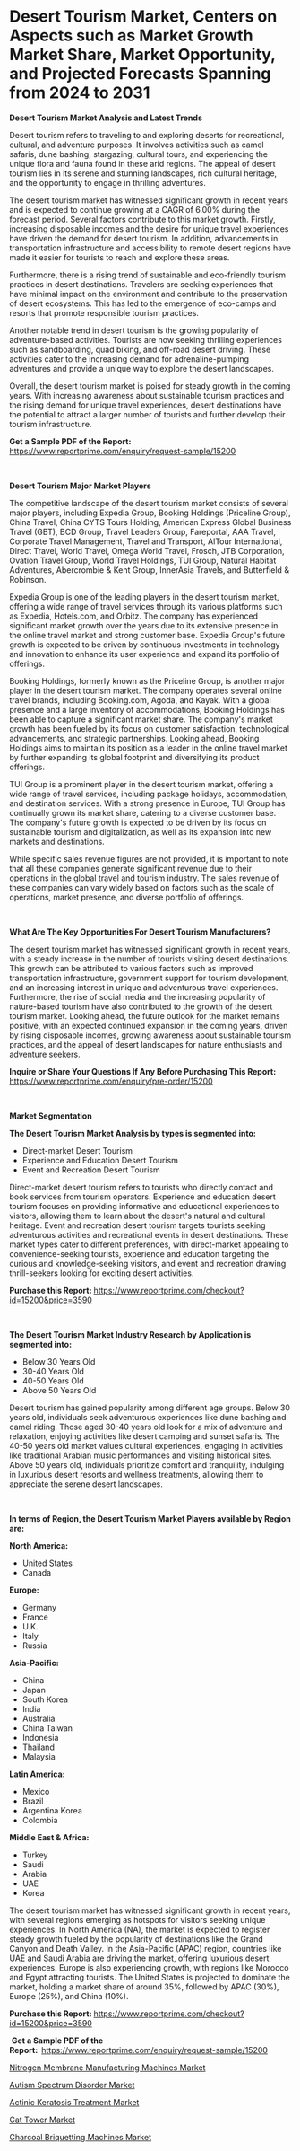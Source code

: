 <p><h1>Desert Tourism Market, Centers on Aspects such as Market Growth Market Share, Market Opportunity, and Projected Forecasts Spanning from 2024 to 2031</h1></p><p><strong>Desert Tourism Market Analysis and Latest Trends</strong></p>
<p><p>Desert tourism refers to traveling to and exploring deserts for recreational, cultural, and adventure purposes. It involves activities such as camel safaris, dune bashing, stargazing, cultural tours, and experiencing the unique flora and fauna found in these arid regions. The appeal of desert tourism lies in its serene and stunning landscapes, rich cultural heritage, and the opportunity to engage in thrilling adventures.</p><p>The desert tourism market has witnessed significant growth in recent years and is expected to continue growing at a CAGR of 6.00% during the forecast period. Several factors contribute to this market growth. Firstly, increasing disposable incomes and the desire for unique travel experiences have driven the demand for desert tourism. In addition, advancements in transportation infrastructure and accessibility to remote desert regions have made it easier for tourists to reach and explore these areas.</p><p>Furthermore, there is a rising trend of sustainable and eco-friendly tourism practices in desert destinations. Travelers are seeking experiences that have minimal impact on the environment and contribute to the preservation of desert ecosystems. This has led to the emergence of eco-camps and resorts that promote responsible tourism practices.</p><p>Another notable trend in desert tourism is the growing popularity of adventure-based activities. Tourists are now seeking thrilling experiences such as sandboarding, quad biking, and off-road desert driving. These activities cater to the increasing demand for adrenaline-pumping adventures and provide a unique way to explore the desert landscapes.</p><p>Overall, the desert tourism market is poised for steady growth in the coming years. With increasing awareness about sustainable tourism practices and the rising demand for unique travel experiences, desert destinations have the potential to attract a larger number of tourists and further develop their tourism infrastructure.</p></p>
<p><strong>Get a Sample PDF of the Report:&nbsp;</strong> <a href="https://www.reportprime.com/enquiry/request-sample/15200">https://www.reportprime.com/enquiry/request-sample/15200</a></p>
<p>&nbsp;</p>
<p><strong>Desert Tourism Major Market Players</strong></p>
<p><p>The competitive landscape of the desert tourism market consists of several major players, including Expedia Group, Booking Holdings (Priceline Group), China Travel, China CYTS Tours Holding, American Express Global Business Travel (GBT), BCD Group, Travel Leaders Group, Fareportal, AAA Travel, Corporate Travel Management, Travel and Transport, AlTour International, Direct Travel, World Travel, Omega World Travel, Frosch, JTB Corporation, Ovation Travel Group, World Travel Holdings, TUI Group, Natural Habitat Adventures, Abercrombie & Kent Group, InnerAsia Travels, and Butterfield & Robinson.</p><p>Expedia Group is one of the leading players in the desert tourism market, offering a wide range of travel services through its various platforms such as Expedia, Hotels.com, and Orbitz. The company has experienced significant market growth over the years due to its extensive presence in the online travel market and strong customer base. Expedia Group's future growth is expected to be driven by continuous investments in technology and innovation to enhance its user experience and expand its portfolio of offerings.</p><p>Booking Holdings, formerly known as the Priceline Group, is another major player in the desert tourism market. The company operates several online travel brands, including Booking.com, Agoda, and Kayak. With a global presence and a large inventory of accommodations, Booking Holdings has been able to capture a significant market share. The company's market growth has been fueled by its focus on customer satisfaction, technological advancements, and strategic partnerships. Looking ahead, Booking Holdings aims to maintain its position as a leader in the online travel market by further expanding its global footprint and diversifying its product offerings.</p><p>TUI Group is a prominent player in the desert tourism market, offering a wide range of travel services, including package holidays, accommodation, and destination services. With a strong presence in Europe, TUI Group has continually grown its market share, catering to a diverse customer base. The company's future growth is expected to be driven by its focus on sustainable tourism and digitalization, as well as its expansion into new markets and destinations.</p><p>While specific sales revenue figures are not provided, it is important to note that all these companies generate significant revenue due to their operations in the global travel and tourism industry. The sales revenue of these companies can vary widely based on factors such as the scale of operations, market presence, and diverse portfolio of offerings.</p></p>
<p>&nbsp;</p>
<p><strong>What Are The Key Opportunities For Desert Tourism Manufacturers?</strong></p>
<p><p>The desert tourism market has witnessed significant growth in recent years, with a steady increase in the number of tourists visiting desert destinations. This growth can be attributed to various factors such as improved transportation infrastructure, government support for tourism development, and an increasing interest in unique and adventurous travel experiences. Furthermore, the rise of social media and the increasing popularity of nature-based tourism have also contributed to the growth of the desert tourism market. Looking ahead, the future outlook for the market remains positive, with an expected continued expansion in the coming years, driven by rising disposable incomes, growing awareness about sustainable tourism practices, and the appeal of desert landscapes for nature enthusiasts and adventure seekers.</p></p>
<p><strong>Inquire or Share Your Questions If Any Before Purchasing This Report:</strong> <a href="https://www.reportprime.com/enquiry/pre-order/15200">https://www.reportprime.com/enquiry/pre-order/15200</a></p>
<p>&nbsp;</p>
<p><strong>Market Segmentation</strong></p>
<p><strong>The Desert Tourism Market Analysis by types is segmented into:</strong></p>
<p><ul><li>Direct-market Desert Tourism</li><li>Experience and Education Desert Tourism</li><li>Event and Recreation Desert Tourism</li></ul></p>
<p><p>Direct-market desert tourism refers to tourists who directly contact and book services from tourism operators. Experience and education desert tourism focuses on providing informative and educational experiences to visitors, allowing them to learn about the desert's natural and cultural heritage. Event and recreation desert tourism targets tourists seeking adventurous activities and recreational events in desert destinations. These market types cater to different preferences, with direct-market appealing to convenience-seeking tourists, experience and education targeting the curious and knowledge-seeking visitors, and event and recreation drawing thrill-seekers looking for exciting desert activities.</p></p>
<p><strong>Purchase this Report:&nbsp;</strong><a href="https://www.reportprime.com/checkout?id=15200&price=3590">https://www.reportprime.com/checkout?id=15200&price=3590</a></p>
<p>&nbsp;</p>
<p><strong>The Desert Tourism Market Industry Research by Application is segmented into:</strong></p>
<p><ul><li>Below 30 Years Old</li><li>30-40 Years Old</li><li>40-50 Years Old</li><li>Above 50 Years Old</li></ul></p>
<p><p>Desert tourism has gained popularity among different age groups. Below 30 years old, individuals seek adventurous experiences like dune bashing and camel riding. Those aged 30-40 years old look for a mix of adventure and relaxation, enjoying activities like desert camping and sunset safaris. The 40-50 years old market values cultural experiences, engaging in activities like traditional Arabian music performances and visiting historical sites. Above 50 years old, individuals prioritize comfort and tranquility, indulging in luxurious desert resorts and wellness treatments, allowing them to appreciate the serene desert landscapes.</p></p>
<p>&nbsp;</p>
<p><strong>In terms of Region, the Desert Tourism Market Players available by Region are:</strong></p>
<p>
    <p> <strong> North America: </strong>
        <ul>
            <li>United States</li>
            <li>Canada</li>
        </ul>
        </p> 
    <p> <strong> Europe: </strong>
        <ul>
            <li>Germany</li>
            <li>France</li>
            <li>U.K.</li>
            <li>Italy</li>
            <li>Russia</li>
        </ul>
        </p> 
    <p> <strong> Asia-Pacific: </strong>
        <ul>
            <li>China</li>
            <li>Japan</li>
            <li>South Korea</li>
            <li>India</li>
            <li>Australia</li>
            <li>China Taiwan</li>
            <li>Indonesia</li>
            <li>Thailand</li>
            <li>Malaysia</li>
        </ul>
        </p> 
    <p> <strong> Latin America: </strong>
        <ul>
            <li>Mexico</li>
            <li>Brazil</li>
            <li>Argentina Korea</li>
            <li>Colombia</li>
        </ul>
        </p> 
    <p> <strong> Middle East & Africa: </strong>
        <ul>
            <li>Turkey</li>
            <li>Saudi</li>
            <li>Arabia</li>
            <li>UAE</li>
            <li>Korea</li>
        </ul>
    </p>
    </p>
<p><p>The desert tourism market has witnessed significant growth in recent years, with several regions emerging as hotspots for visitors seeking unique experiences. In North America (NA), the market is expected to register steady growth fueled by the popularity of destinations like the Grand Canyon and Death Valley. In the Asia-Pacific (APAC) region, countries like UAE and Saudi Arabia are driving the market, offering luxurious desert experiences. Europe is also experiencing growth, with regions like Morocco and Egypt attracting tourists. The United States is projected to dominate the market, holding a market share of around 35%, followed by APAC (30%), Europe (25%), and China (10%).</p></p>
<p><strong>Purchase this Report: </strong><a href="https://www.reportprime.com/checkout?id=15200&price=3590">https://www.reportprime.com/checkout?id=15200&price=3590</a></p>
<p>&nbsp;<strong>Get a Sample PDF of the Report:&nbsp;&nbsp;</strong><a href="https://www.reportprime.com/enquiry/request-sample/15200">https://www.reportprime.com/enquiry/request-sample/15200</a></p>
<p><strong></strong></p>
<p><p><a href="https://www.linkedin.com/pulse/nitrogen-membrane-manufacturing-machines-market-research-report-bwdxe?trackingId=9kfScLY3RtKJlRwsElbMpg%3D%3D">Nitrogen Membrane Manufacturing Machines Market</a></p><p><a href="https://medium.com/@jamesvasquez75/autism-spectrum-disorder-market-report-reveals-the-latest-trends-and-growth-opportunities-of-this-d34a202ee7db">Autism Spectrum Disorder Market</a></p><p><a href="https://medium.com/@jamesvasquez75/actinic-keratosis-treatment-market-size-reveals-the-best-marketing-channels-in-global-industry-0ec1f7b8cc47">Actinic Keratosis Treatment Market</a></p><p><a href="https://www.linkedin.com/pulse/cat-tower-market-growth-trends-covid-19-impact-forecasts-period-blwwe?trackingId=BHCC5ITFSrW9N%2Bt4UzSglA%3D%3D">Cat Tower Market</a></p><p><a href="https://www.linkedin.com/pulse/charcoal-briquetting-machines-market-size-trends-growth-outlook-ylfde?trackingId=KBi8DOueQt6KpPz2zjLIuw%3D%3D">Charcoal Briquetting Machines Market</a></p></p>